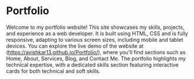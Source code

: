 # Portfolio

Welcome to my portfolio website! This site showcases my skills, projects, and experience as a web developer. It is built using HTML, CSS and is fully responsive, adapting to various screen sizes, including mobile and tablet devices. You can explore the live demo of the website at (https://avishkar13.github.io/Portfolio/), where you'll find sections such as Home, About, Services, Blog, and Contact Me. The portfolio highlights my technical expertise, with a dedicated skills section featuring interactive cards for both technical and soft skills.
